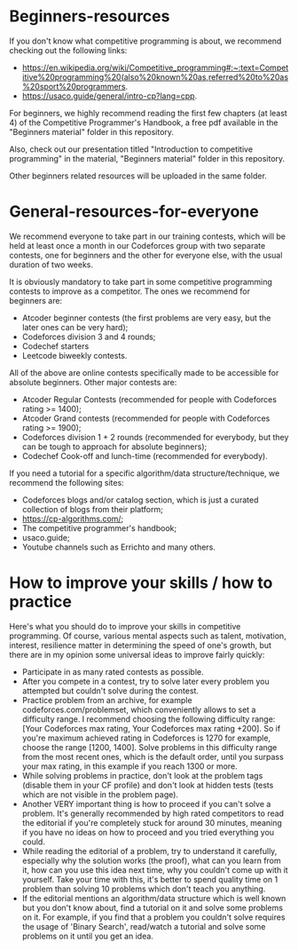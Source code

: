 # Beginners-resources

If you don't know what competitive programming is about, we recommend checking out the following links:
- https://en.wikipedia.org/wiki/Competitive_programming#:~:text=Competitive%20programming%20(also%20known%20as,referred%20to%20as%20sport%20programmers.
- https://usaco.guide/general/intro-cp?lang=cpp.

For beginners, we highly recommend reading the first few chapters (at least 4) of the Competitive Programmer's Handbook, a free pdf available in the "Beginners material" folder in this repository.

Also, check out our presentation titled "Introduction to competitive programming" in the material, "Beginners material" folder in this repository.

Other beginners related resources will be uploaded in the same folder.

# General-resources-for-everyone

We recommend everyone to take part in our training contests, which will be held at least once a month in our Codeforces group with two separate contests, one for beginners and the other for everyone else, with the usual duration of two weeks.

It is obviously mandatory to take part in some competitive programming contests to improve as a competitor. The ones we recommend for beginners are:
- Atcoder beginner contests (the first problems are very easy, but the later ones can be very hard);
- Codeforces division 3 and 4 rounds;
- Codechef starters
- Leetcode biweekly contests.

All of the above are online contests specifically made to be accessible for absolute beginners. Other major contests are:
- Atcoder Regular Contests (recommended for people with Codeforces rating >= 1400);
- Atcoder Grand contests (recommended for people with Codeforces rating >= 1900);
- Codeforces division 1 + 2 rounds (recommended for everybody, but they can be tough to approach for absolute beginners);
- Codechef Cook-off and lunch-time (recommended for everybody).

If you need a tutorial for a specific algorithm/data structure/technique, we recommend the following sites:
- Codeforces blogs and/or catalog section, which is just a curated collection of blogs from their platform;
- https://cp-algorithms.com/;
- The competitive programmer's handbook;
- usaco.guide;
- Youtube channels such as Errichto and many others.

# How to improve your skills / how to practice

Here's what you should do to improve your skills in competitive programming. Of course, various mental aspects such as talent, motivation, interest, resilience matter in determining the speed of one's growth, but there are in my opinion some universal ideas to improve fairly quickly:

- Participate in as many rated contests as possible.
- After you compete in a contest, try to solve later every problem you attempted but couldn't solve during the contest.
- Practice problem from an archive, for example codeforces.com/problemset, which conveniently allows to set a difficulty range. I recommend choosing the following difficulty range: [Your Codeforces max rating, Your Codeforces max rating +200]. So if you're maximum achieved rating in Codeforces is 1270 for example, choose the range [1200, 1400]. Solve problems in this difficulty range from the most recent ones, which is the default order, until you surpass your max rating, in this example if you reach 1300 or more.
- While solving problems in practice, don't look at the problem tags (disable them in your CF profile) and don't look at hidden tests (tests which are not visible in the problem page).
- Another VERY important thing is how to proceed if you can't solve a problem. It's generally recommended by high rated competitors to read the editorial if you're completely stuck for around 30 minutes, meaning if you have no ideas on how to proceed and you tried everything you could.
- While reading the editorial of a problem, try to understand it carefully, especially why the solution works (the proof), what can you learn from it, how can you use this idea next time, why you couldn't come up with it yourself. Take your time with this, it's better to spend quality time on 1 problem than solving 10 problems which don't teach you anything.
- If the editorial mentions an algorithm/data structure which is well known but you don't know about, find a tutorial on it and solve some problems on it. For example, if you find that a problem you couldn't solve requires the usage of 'Binary Search', read/watch a tutorial and solve some problems on it until you get an idea.
